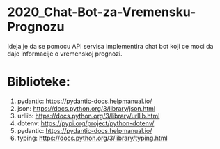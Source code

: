 # 2020_Chat-Bot-za-Vremensku-Prognozu
Ideja je da se pomocu API servisa implementira chat bot koji ce moci da daje informacije o vremenskoj prognozi.

# Biblioteke: 
1) pydantic: https://pydantic-docs.helpmanual.io/
2) json: https://docs.python.org/3/library/json.html
3) urllib: https://docs.python.org/3/library/urllib.html
4) dotenv: https://pypi.org/project/python-dotenv/
5) pydantic: https://pydantic-docs.helpmanual.io/
6) typing: https://docs.python.org/3/library/typing.html
